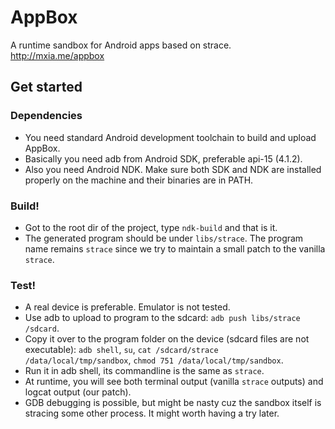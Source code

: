 AppBox
======

A runtime sandbox for Android apps based on strace. http://mxia.me/appbox

## Get started

### Dependencies

* You need standard Android development toolchain to build and upload AppBox.
* Basically you need adb from Android SDK, preferable api-15 (4.1.2).
* Also you need Android NDK. Make sure both SDK and NDK are installed properly on the machine and their binaries are in PATH.

### Build!
* Got to the root dir of the project, type `ndk-build` and that is it.
* The generated program should be under `libs/strace`. The program name remains `strace` since we try to maintain a small patch to the vanilla `strace`.

### Test!
* A real device is preferable. Emulator is not tested.
* Use adb to upload to program to the sdcard: `adb push libs/strace /sdcard`.
* Copy it over to the program folder on the device (sdcard files are not executable): `adb shell`, `su`, `cat /sdcard/strace /data/local/tmp/sandbox`, `chmod 751 /data/local/tmp/sandbox`.
* Run it in adb shell, its commandline is the same as `strace`. 
* At runtime, you will see both terminal output (vanilla `strace` outputs) and logcat output (our patch).
* GDB debugging is possible, but might be nasty cuz the sandbox itself is stracing some other process. It might worth having a try later. 
